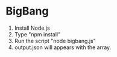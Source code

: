 # BigBang

1. Install Node.js
2. Type "npm install"
3. Run the script "node bigbang.js"
4. output.json will appears with the array.
